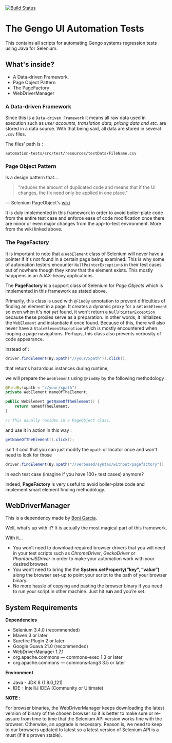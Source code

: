 [![Build Status](https://travis-ci.com/gengo/automation-tests.svg?token=xarxf4KDES8keEsqzbCW&branch=master)](https://travis-ci.com/gengo/automation-tests)

# The Gengo UI Automation Tests

This contains all scripts for automating Gengo systems regression tests using Java for Selenium.


## What's inside?

* A Data-driven Framework.
* Page Object Pattern
* The PageFactory
* WebDriverManager

### A Data-driven Framework

Since this is a `Data-driven Framework` it means all raw data used in execution such as _user accounts, translation data, pricing data and etc._ are stored in a data source. With that being said, all data are stored in several `.csv` files.

The files' path is : 
```
automation-tests/src/test/resources/testData/FileName.csv
```

### Page Object Pattern
Is a design pattern that...
> "reduces the amount of duplicated code and means that if the UI changes, the fix need only be applied in one place."

— Selenium PageObject's [wiki](https://github.com/SeleniumHQ/selenium/wiki/PageObjects#page-objects)

It is duly implemented in this framework in order to avoid boiler-plate code from the entire test case and enforce ease of code modification once there are minor or even major changes from the app-to-test environment. More from the wiki linked above.

### The PageFactory
It is important to note that a `WebElement` class of Selenium will never have a pointer if it's not found in a certain page being examined. This is why some of automation testers encounter `NullPointerException`s in their test cases out of nowhere though they know that the element exists. This mostly happpens in an AJAX-heavy applications.

The **PageFactory** is a support class of Selenium for *Page Objects* which is implemented in this framework as stated above.

Primarily, this class is used with `@FindBy` annotation to prevent difficulties of finding an element in a page. It creates a dynamic proxy for a set `WebElement` so even when it's *not yet* found, it won't return a `NullPointerException` because these proxies serve as a preparation. In other words, it initializes the `WebElement` and instantiate it once found. Because of this, there will also never have a `StaleElementException` which is mostly encountered when looping a page navigations. Perhaps, this class also prevents verbosity of code appearance.

Instead of :

```java
driver.findElement(By.xpath("//your/xpath")).click();
```
that returns hazardous instances during runtime,

we will prepare the `WebElement` using `@FindBy` by the following methodology :

```java
@FindBy(xpath = "//your/xpath")
private WebElement nameOfTheElement;

public WebElement getNameOfTheElement() {
	return nameOfTheElement;
}

// This usually resides in a PageObject class.
```
and use it in action in this way :

```java
getNameOfTheElement().click();
```
isn't it cool that you can just modify the `xpath` or locator once and won't need to look for those
```java
driver.findElement(By.xpath("//verbosed/syntax/without/pagefactory"))
``` 
in each test case (imagine if you have 100+ test cases) anymore?

Indeed, **PageFactory** is very useful to avoid boiler-plate code and implement smart element finding methodology.

## WebDriverManager
This is a dependency made by [Boni Garcia](http://bonigarcia.github.io/).

Well, what’s up with it? It is actually the most magical part of this framework.

With it...
* You won’t need to download required browser drivers that you will need in your test scripts such as _ChromeDriver_, _GeckoDriver_ or _PhantomJSDriver_ in order to make your automation work with your desired browser.
* You won’t need to bring the the **System.setProperty(“key”, “value”)** along the browser set-up to point your script to the path of your browser binary.
* No more hassle of copying and pasting the browser binary if you need to run your script in other machine. Just hit **run** and you’re set.

## System Requirements
**Dependencies**
* Selenium 3.4.0 (recommended)
* Maven 3 or later
* Surefire Plugin 2 or later
* Google Guava 21.0 (recommended)
* WebDriverManager 1.7.1
* org.apache.commons — commons-exec 1.3 or later
* org.apache.commons — commons-lang3 3.5 or later

**Environment**
* Java - JDK 8 (1.8.0_121)
* IDE - IntelliJ IDEA (Community or Ultimate)

**NOTE :**

For browser binaries, the WebDriverManager keeps downloading the latest version of binary of the chosen browser so it is better to make sure or re-assure from time to time that the Selenium API version works fine with the browser. Otherwise, an upgrade is necessary. Reason is, we need to keep to our browsers updated to latest so a latest version of Selenium API is a must (if it's proven stable).

